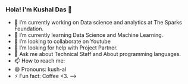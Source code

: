 ### Hola! i'm Kushal Das 👋




- 🔭 I’m currently working on Data science and analytics at The Sparks Foundation.
- 🌱 I’m currently learning Data Science and Machine Learning.
- 👯 I’m looking to collaborate on Youtube
- 🤔 I’m looking for help with Project Partner.
- 💬 Ask me about Technical Staff and About programming languages.
- 📫 How to reach me: 
- 😄 Pronouns: kush-al
- ⚡ Fun fact: Coffee <3.
-->
